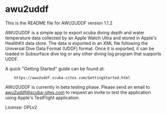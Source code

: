 # awu2uddf

This is the README file for AWU2UDDF version 1.1.2

AWU2UDDF is a simple app to export scuba diving depth and water temperature
data collected by an Apple Watch Ultra and stored in Apple's HealthKit data
store. The data is exported in an XML file following the Universal Dive Data
Format (UDDF) format. Once it is exported, it can be loaded in Subsurface
dive log or any other diving log program that supports UDDF.

A quick "Getting Started" guide can be found at:

        https://awu2uddf.scuba-sites.com/GettingStarted.html

AWU2UDDF is currently in beta testing phase. Please send an email to 
awu2uddf@scuba-sites.com to request an invite to test the application using
Apple's TestFlight application.

License: GPLv2
